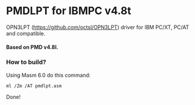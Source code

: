 # PMDLPT for IBMPC v4.8t

OPN3LPT (https://github.com/octsl/OPN3LPT) driver for IBM PC/XT, PC/AT and compatible.

#### Based on PMD v4.8l.

### How to build?

Using Masm 6.0 do this command:
  
    ml /Zm /AT pmdlpt.asm
  
Done!  
